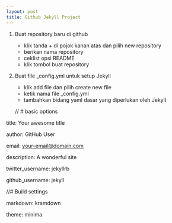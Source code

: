 ```yaml
---
layout: post
title: Github Jekyll Project
---
```



1. Buat repository baru di github
    - klik tanda + di pojok kanan atas dan pilih new repository
    - berikan nama repository
    - ceklist opsi README
    - klik tombol buat repository
2. Buat file _config.yml untuk setup Jekyll
    - klik add file dan pilih create new file
    - ketik nama file _config.yml
    - tambahkan bidang yaml dasar yang diperlukan oleh Jekyll
   
   
   // # basic options

title: Your awesome title

author: GitHub User

email: your-email@domain.com

description: A wonderful site

twitter_username: jekyllrb

github_username:  jekyll

//# Build settings

markdown: kramdown

theme: minima
